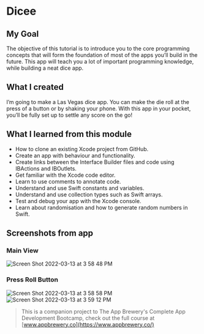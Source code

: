 # Dicee

## My Goal

The objective of this tutorial is to introduce you to the core programming concepts that will form the foundation of most of the apps you’ll build in the future. This app will teach you a lot of important programming knowledge, while building a neat dice app.

## What I created

I’m going to make a Las Vegas dice app. You can make the die roll at the press of a button or by shaking your phone. With this app in your pocket, you’ll be fully set up to settle any score on the go!

## What I learned from this module

* How to clone an existing Xcode project from GitHub.
* Create an app with behaviour and functionality.
* Create links between the Interface Builder files and code using IBActions and IBOutlets.
* Get familiar with the Xcode code editor.
* Learn to use comments to annotate code.
* Understand and use Swift constants and variables.
* Understand and use collection types such as Swift arrays.
* Test and debug your app with the Xcode console.
* Learn about randomisation and how to generate random numbers in Swift.

## Screenshots from app

### Main View
![Screen Shot 2022-03-13 at 3 58 48 PM](https://user-images.githubusercontent.com/56804253/158076812-429524e4-a275-43ec-a8fb-a94edc77e5bb.png)
### Press Roll Button
![Screen Shot 2022-03-13 at 3 58 58 PM](https://user-images.githubusercontent.com/56804253/158076836-24ec460b-0839-469a-9ebb-103f2ed7c1ed.png)
![Screen Shot 2022-03-13 at 3 59 12 PM](https://user-images.githubusercontent.com/56804253/158076845-9a91221d-4341-45d5-b0e3-5d0e46c08ab5.png)



>This is a companion project to The App Brewery's Complete App Development Bootcamp, check out the full course at [www.appbrewery.co](https://www.appbrewery.co/)

